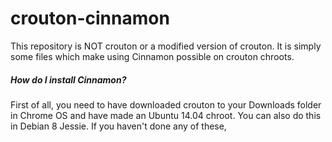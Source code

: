# crouton-cinnamon

This repository is NOT crouton or a modified version of crouton. It is simply some files which make using Cinnamon possible on crouton chroots.

##### How do I install Cinnamon?

First of all, you need to have downloaded crouton to your Downloads folder in Chrome OS and have made an Ubuntu 14.04 chroot. You can also do this in Debian 8 Jessie. If you haven't done any of these,
